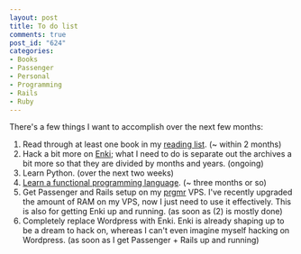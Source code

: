 ```yaml
--- 
layout: post
title: To do list
comments: true
post_id: "624"
categories:
- Books
- Passenger
- Personal
- Programming
- Rails
- Ruby
---
```

There's a few things I want to accomplish over the next few months:

<ol>
<li>Read through at least one book in my <a href="/2010/05/11/reading-wishlist-or-what-i-would-read-if-i-didnt-dedicate-so-much-of-my-time-to-video-games/">reading list</a>. (~ within 2 months)</li>
<li>Hack a bit more on <a href="http://enkiblog.com">Enki</a>; what I need to do is separate out the archives a bit more so that they are divided by months and years. (ongoing)</li>
<li>Learn Python. (over the next two weeks)</li>
<li><a href="/2010/06/03/goal-for-the-next-few-months-learn-a-functional-programming-language/">Learn a functional programming language</a>. (~ three months or so)</li>
<li>Get Passenger and Rails setup on my <a href="http://prgmr.com">prgmr</a> VPS.  I've recently upgraded the amount of RAM on my VPS, now I just need to use it effectively.  This is also for getting Enki up and running. (as soon as (2) is mostly done)</li>
<li>Completely replace Wordpress with Enki.  Enki is already shaping up to be a dream to hack on, whereas I can't even imagine myself hacking on Wordpress. (as soon as I get Passenger + Rails up and running)</li>
</ol>
